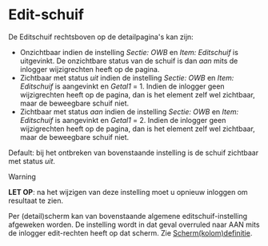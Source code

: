 # Edit-schuif

De Editschuif rechtsboven op de detailpagina's kan zijn:

- Onzichtbaar indien de instelling _Sectie: OWB_ en _Item: Editschuif_ is uitgevinkt. De onzichtbare status van de schuif is dan _aan_ mits de inlogger wijzigrechten heeft op de pagina.
- Zichtbaar met status _uit_ indien de instelling _Sectie: OWB_ en _Item: Editschuif_ is aangevinkt en _Getal1_ = 1. Indien de inlogger geen wijzigrechten heeft op de pagina, dan is het element zelf wel zichtbaar, maar de beweegbare schuif niet.
- Zichtbaar met status _aan_ indien de instelling _Sectie: OWB_ en _Item: Editschuif_ is aangevinkt en _Getal1_ = 2. Indien de inlogger geen wijzigrechten heeft op de pagina, dan is het element zelf wel zichtbaar, maar de beweegbare schuif niet.

Default: bij het ontbreken van bovenstaande instelling is de schuif zichtbaar met status _uit_.

> [!WARNING]
> **LET OP**: na het wijzigen van deze instelling moet u opnieuw inloggen om resultaat te zien.

Per (detail)scherm kan van bovenstaande algemene editschuif-instelling afgeweken worden. De instelling wordt in dat geval overruled naar AAN mits de inlogger edit-rechten heeft op dat scherm. Zie [Scherm(kolom)definitie](./schermdefinitie/README.md).

